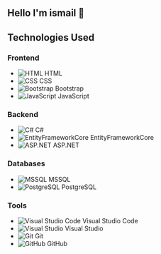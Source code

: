 ## Hello I'm ismail 👋

## Technologies Used

### Frontend
- ![HTML](https://path_to_logo/html_logo.png) HTML
- ![CSS](https://path_to_logo/css_logo.png) CSS
- ![Bootstrap](https://path_to_logo/bootstrap_logo.png) Bootstrap
- ![JavaScript](https://path_to_logo/javascript_logo.png) JavaScript

### Backend
- ![C#](https://path_to_logo/csharp_logo.png) C#
- ![EntityFrameworkCore](https://path_to_logo/entityframeworkcore_logo.png) EntityFrameworkCore
- ![ASP.NET](https://path_to_logo/dotnet_logo.png) ASP.NET

### Databases
- ![MSSQL](https://path_to_logo/mssql_logo.png) MSSQL
- ![PostgreSQL](https://path_to_logo/postgres_logo.png) PostgreSQL

### Tools
- ![Visual Studio Code](https://path_to_logo/vscode_logo.png) Visual Studio Code
- ![Visual Studio](https://path_to_logo/visualstudio_logo.png) Visual Studio
- ![Git](https://path_to_logo/git_logo.png) Git
- ![GitHub](https://path_to_logo/github_logo.png) GitHub



<!--
**danismazismail/danismazismail** is a ✨ _special_ ✨ repository because its `README.md` (this file) appears on your GitHub profile.

Here are some ideas to get you started:

- 🔭 I’m currently working on ...
- 🌱 I’m currently learning ...
- 👯 I’m looking to collaborate on ...
- 🤔 I’m looking for help with ...
- 💬 Ask me about ...
- 📫 How to reach me: ...
- 😄 Pronouns: ...
- ⚡ Fun fact: ...
-->
